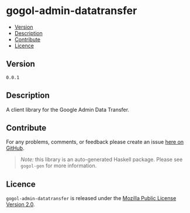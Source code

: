 # gogol-admin-datatransfer

* [Version](#version)
* [Description](#description)
* [Contribute](#contribute)
* [Licence](#licence)


## Version

`0.0.1`


## Description

A client library for the Google Admin Data Transfer.


## Contribute

For any problems, comments, or feedback please create an issue [here on GitHub](https://github.com/brendanhay/gogol/issues).

> _Note:_ this library is an auto-generated Haskell package. Please see `gogol-gen` for more information.


## Licence

`gogol-admin-datatransfer` is released under the [Mozilla Public License Version 2.0](http://www.mozilla.org/MPL/).
